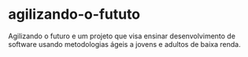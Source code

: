 # agilizando-o-fututo
Agilizando o futuro e um projeto que visa ensinar desenvolvimento de software usando metodologias ágeis a jovens e adultos de baixa renda.
